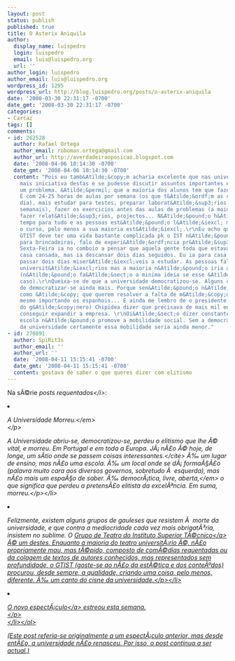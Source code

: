 ```yaml
---
layout: post
status: publish
published: true
title: O Asterix Aniquila
author:
  display_name: luispedro
  login: luispedro
  email: luis@luispedro.org
  url: ''
author_login: luispedro
author_email: luis@luispedro.org
wordpress_id: 1295
wordpress_url: http://blog.luispedro.org/posts/o-asterix-aniquila
date: '2008-03-30 22:31:17 -0700'
date_gmt: '2008-03-30 22:31:17 -0700'
categories:
- Cartaz
tags: []
comments:
- id: 262528
  author: Rafael Ortega
  author_email: roboman.ortega@gmail.com
  author_url: http://averdadeiraoposicao.blogspot.com
  date: '2008-04-06 10:14:30 -0700'
  date_gmt: '2008-04-06 10:14:30 -0700'
  content: "Pois eu tamb&Atilde;&copy;m acharia excelente que nas universidades houvesse
    mais iniciativa destas e se pudesse discutir assuntos importantes e tal, mas h&Atilde;&iexcl;
    um problema. &Atilde;&permil; que a maioria dos alunos tem que fazer as cadeiras.
    E com 24-25 horas de aulas por semana (os que t&Atilde;&ordf;m as cadeiras em
    dia), mais estudar para testes, preparar laborat&Atilde;&sup3;rios (alguns deles
    semanais), fazer os exercicios antes das aulas de problemas (a maioria semanais),
    fazer relat&Atilde;&sup3;rios, projectos... N&Atilde;&pound;o h&Atilde;&iexcl;
    tempo para tudo e as pessoas est&Atilde;&pound;o l&Atilde;&iexcl; mesmo para fazer
    o curso, pelo menos a sua maioria est&Atilde;&iexcl;.\r\nEu acho que a malta do
    GTIST deve ter uma vida bastante complicada pk o IST n&Atilde;&pound;o &Atilde;&copy;
    para brincadeiras, falo de experi&Atilde;&ordf;ncia pr&Atilde;&sup3;pria. \r\nAinda
    Sexta-Feira ia no comboio a pensar que aquela gente toda que estava ali ia para
    casa cansada, mas ia descansar dois dias seguidos. Eu ia para casa cansado e ia
    passar dois dias miser&Atilde;&iexcl;veis a estudar. As pessoas falam muito dos
    universit&Atilde;&iexcl;rios mas a maioria n&Atilde;&pound;o iria aguentar o ritmo
    (n&Atilde;&pound;o fa&Atilde;&sect;o a minima ideia se esse &Atilde;&copy; o seu
    caso).\r\nQueixa-se de que a universidade democratizou-se. Alguns cursos precisariam
    de democratizar-se ainda mais. Porque sen&Atilde;&pound;o n&Atilde;&pound;o sei
    como &Atilde;&copy; que querem resolver a falta de m&Atilde;&copy;dicos. S&Atilde;&sup3;
    mesmo importando os espanhois... E ainda me lembro de o presidente (ou kkr koisa
    do g&Atilde;&copy;nero) Chipidea dizer que precisava de mais mil engenheiros para
    conseguir expandir a empresa. \r\nOi&Atilde;&sect;o dizer constantemente que a
    escola n&Atilde;&pound;o promove a mobilidade social. Sem a democratiza&Atilde;&sect;&Atilde;&pound;o
    da universidade certamente essa mobilidade seria ainda menor."
- id: 270891
  author: SpiRit3s
  author_email: ''
  author_url: ''
  date: '2008-04-11 15:15:41 -0700'
  date_gmt: '2008-04-11 15:15:41 -0700'
  content: gostava de saber o que queres dizer com elitismo
---
```

<p>Na s&Atilde;&copy;rie <i>posts requentados<&#47;i>:</p>
<li>
<p><em>A Universidade Morreu.<&#47;em><br />
<&#47;p></p>
<p>A Universidade abriu-se, democratizou-se, perdeu o elitismo que lhe &Atilde;&copy; vital, e morreu. Em Portugal e em toda a Europa. J&Atilde;&iexcl; n&Atilde;&pound;o &Atilde;&copy; hoje, de longe, um s&Atilde;&shy;tio <cite>onde se passem coisas interessantes.<&#47;cite> &Atilde;&permil; um lugar de ensino, mas n&Atilde;&pound;o uma escola. &Atilde;&permil; um local onde se d&Atilde;&iexcl; forma&Atilde;&sect;&Atilde;&pound;o (palavra muito cara aos diversos governos, sobretudo &Atilde;&nbsp; esquerda), mas n&Atilde;&pound;o mais um espa&Atilde;&sect;o de saber. &Atilde;&permil; <em>democr&Atilde;&iexcl;tica, livre, aberta,<&#47;em> o que significa que perdeu a pretens&Atilde;&pound;o elitista da excel&Atilde;&ordf;ncia. Em suma, morreu.<&#47;p><&#47;li></p>
<li>
<p>Felizmente, existem alguns grupos de gauleses que resistem &Atilde;&nbsp; morte da universidade, e que contra a mediocridade cada vez mais obrigat&Atilde;&sup3;ria, insistem no sublime. O <a href="http:&#47;&#47;teatro.ist.utl.pt&#47;">Grupo de Teatro do Instituto Superior T&Atilde;&copy;cnico<&#47;a> &Atilde;&copy; um destes. Enquanto a maioria do teatro universit&Atilde;&iexcl;rio &Atilde;&copy;, n&Atilde;&pound;o propriamente mau, mas t&Atilde;&copy;pido, composto de com&Atilde;&copy;dias requentadas ou da colagem de textos de autores conhecidos, mas representados sem profundidade, o GTIST (goste-se ao n&Atilde;&pound;o da est&Atilde;&copy;tica e dos conte&Atilde;&ordm;dos) procurou, desde sempre, a qualidade, criando uma coisa, pelo menos, diferente. &Atilde;&permil; um canto do cisne da universidade.<&#47;p><&#47;li></p>
<li>
<p>O <a href="http:&#47;&#47;teatro.ist.utl.pt&#47;pecas&#47;aniquila&#47;">novo espect&Atilde;&iexcl;culo<&#47;a> estreou esta semana.<br />
<&#47;p><br />
<&#47;li><&#47;ol></p>
<p>(Este post referia-se originalmente a um espect&Atilde;&iexcl;culo anterior, mas desde ent&Atilde;&pound;o, a universidade n&Atilde;&pound;o renasceu. Por isso, o post continua a ser actual.)</p>
